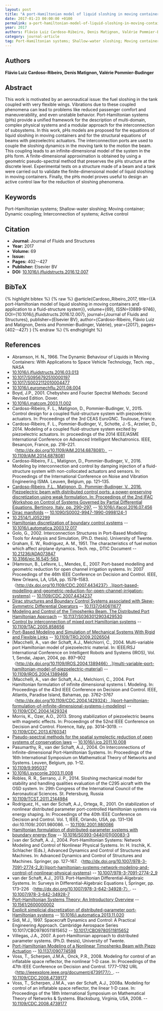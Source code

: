 ```yaml
---
layout: post
title: "A port-Hamiltonian model of liquid sloshing in moving containers and application to a fluid-structure system"
date: 2017-01-23 00:00:00 +0100
permalink: a-port-hamiltonian-model-of-liquid-sloshing-in-moving-containers-and-application-to-a-fluid-structure-system
year: 2017
authors: Flávio Luiz Cardoso-Ribeiro, Denis Matignon, Valérie Pommier-Budinger
category: journal-article
tag: Port-Hamiltonian systems; Shallow-water sloshing; Moving container; Dynamic coupling; Interconnection of systems; Active control
---
```

 
## Authors
**Flávio Luiz Cardoso-Ribeiro, Denis Matignon, Valérie Pommier-Budinger**
 
## Abstract
This work is motivated by an aeronautical issue: the fuel sloshing in the tank coupled with very flexible wings. Vibrations due to these coupled phenomena can lead to problems like reduced passenger comfort and maneuverability, and even unstable behavior. Port-Hamiltonian systems (pHs) provide a unified framework for the description of multi-domain, complex physical systems and a modular approach for the interconnection of subsystems. In this work, pHs models are proposed for the equations of liquid sloshing in moving containers and for the structural equations of beams with piezoelectric actuators. The interconnection ports are used to couple the sloshing dynamics in the moving tank to the motion the beam. This coupling leads to an infinite-dimensional model of the system in the pHs form. A finite-dimensional approximation is obtained by using a geometric pseudo-spectral method that preserves the pHs structure at the discrete level. Experimental tests on a structure made of a beam and a tank were carried out to validate the finite-dimensional model of liquid sloshing in moving containers. Finally, the pHs model proves useful to design an active control law for the reduction of sloshing phenomena.
 
## Keywords
Port-Hamiltonian systems; Shallow-water sloshing; Moving container; Dynamic coupling; Interconnection of systems; Active control
 
## Citation
- **Journal:** Journal of Fluids and Structures
- **Year:** 2017
- **Volume:** 69
- **Issue:** 
- **Pages:** 402--427
- **Publisher:** Elsevier BV
- **DOI:** [10.1016/j.jfluidstructs.2016.12.007](https://doi.org/10.1016/j.jfluidstructs.2016.12.007)
 
## BibTeX
{% highlight bibtex %}
{% raw %}
@article{Cardoso_Ribeiro_2017,
  title={{A port-Hamiltonian model of liquid sloshing in moving containers and application to a fluid-structure system}},
  volume={69},
  ISSN={0889-9746},
  DOI={10.1016/j.jfluidstructs.2016.12.007},
  journal={Journal of Fluids and Structures},
  publisher={Elsevier BV},
  author={Cardoso-Ribeiro, Flávio Luiz and Matignon, Denis and Pommier-Budinger, Valérie},
  year={2017},
  pages={402--427}
}
{% endraw %}
{% endhighlight %}
 
## References
- Abramson, H. N., 1966. The Dynamic Behaviour of Liquids in Moving Containers: With Applications to Space Vehicle Technology, Tech. rep., NASA
- [10.1016/j.jfluidstructs.2016.03.013](https://doi.org/10.1016/j.jfluidstructs.2016.03.013)
- [10.1017/S0956792510000197](https://doi.org/10.1017/S0956792510000197)
- [10.1017/S0022112010004477](https://doi.org/10.1017/S0022112010004477)
- [10.1016/j.euromechflu.2011.08.004](https://doi.org/10.1016/j.euromechflu.2011.08.004)
- Boyd, J.P., 2001. Chebyshev and Fourier Spectral Methods: Second Revised Edition. Dover.
- [10.1016/j.matcom.2003.11.002](https://doi.org/10.1016/j.matcom.2003.11.002)
- Cardoso-Ribeiro, F. L., Matignon, D., Pommier-Budinger, V., 2015. Control design for a coupled fluid-structure system with piezoelectric actuators. In: Proceedings of the 3rd CEAS EuroGNC. Toulouse, France.
- Cardoso-Ribeiro, F. L., Pommier-Budinger, V., Schotte, J.-S., Arzelier, D., 2014. Modeling of a coupled fluid-structure system excited by piezoelectric actuators. In: proceedings of the 2014 IEEE/ASME International Conference on Advanced Intelligent Mechatronics. IEEE, Besançon, France, pp. 216–221. 〈http://dx.doi.org/10.1109/AIM.2014.6878081〉 -- [10.1109/AIM.2014.6878081](https://doi.org/10.1109/AIM.2014.6878081)
- Cardoso-Ribeiro, F.L., Matignon, D., Pommier-Budinger, V., 2016. Modeling by interconnection and control by damping injection of a fluid-structure system with non-collocated actuators and sensors. In: Proceedings of the International Conference on Noise and Vibration Engineering ISMA. Leuven, Belgium, pp. 121–135.
- [Cardoso-Ribeiro, F.L., Matignon, D., Pommier-Budinger, V., 2016. Piezoelectric beam with distributed control ports: a power-preserving discretization using weak formulation. In: Proceedings of the 2nd IFAC Workshop on Control of Systems Governed by Partial Differential Equations. Bertinoro, Italy, pp. 290–297.](piezoelectric-beam-with-distributed-control-ports-a-power-preserving-discretization-using-weak-formulation) -- [10.1016/j.ifacol.2016.07.456](https://doi.org/10.1016/j.ifacol.2016.07.456)
- [Dirac manifolds](dirac-manifolds) -- [10.1090/S0002-9947-1990-0998124-1](https://doi.org/10.1090/S0002-9947-1990-0998124-1)
- [10.2514/1.J052299](https://doi.org/10.2514/1.J052299)
- [Hamiltonian discretization of boundary control systems](hamiltonian-discretization-of-boundary-control-systems) -- [10.1016/j.automatica.2003.12.017](https://doi.org/10.1016/j.automatica.2003.12.017)
- Golo, G., 2002. Interconnection Structures in Port-Based Modelling: Tools for Analysis and Simulation, (Ph.D. thesis). University of Twente.
- Graham, E. W., Rodriguez, A. M., 1951. The characteristics of fuel motion which affect airplane dynamics. Tech. rep., DTIC Document -- [10.21236/ADA073847](https://doi.org/10.21236/ADA073847)
- [10.3166/ejc.16.545-563](https://doi.org/10.3166/ejc.16.545-563)
- [Hamroun, B., Lefevre, L., Mendes, E., 2007. Port-based modelling and geometric reduction for open channel irrigation systems. In: 2007 Proceedings of the 46th IEEE Conference on Decision and Control. IEEE, New Orleans, LA, USA, pp. 1578–1583. 〈http://dx.doi.org/10.1109/CDC.2007.4434237〉.](port-based-modelling-and-geometric-reduction-for-open-channel-irrigation-systems) -- [10.1109/CDC.2007.4434237](https://doi.org/10.1109/CDC.2007.4434237)
- [Dirac structures and Boundary Control Systems associated with Skew-Symmetric Differential Operators](dirac-structures-and-boundary-control-systems-associated-with-skew-symmetric-differential-operators) -- [10.1137/040611677](https://doi.org/10.1137/040611677)
- [Modeling and Control of the Timoshenko Beam. The Distributed Port Hamiltonian Approach](modeling-and-control-of-the-timoshenko-beam-the-distributed-port-hamiltonian-approach) -- [10.1137/S0363012903429530](https://doi.org/10.1137/S0363012903429530)
- [Control by interconnection of mixed port Hamiltonian systems](control-by-interconnection-of-mixed-port-hamiltonian-systems) -- [10.1109/TAC.2005.858656](https://doi.org/10.1109/TAC.2005.858656)
- [Port-Based Modeling and Simulation of Mechanical Systems With Rigid and Flexible Links](port-based-modeling-and-simulation-of-mechanical-systems-with-rigid-and-flexible-links) -- [10.1109/TRO.2009.2026504](https://doi.org/10.1109/TRO.2009.2026504)
- [Macchelli, A., van der Schaft, A.J., Melchiorri, C., 2004. Multi-variable port Hamiltonian model of piezoelectric material. In: IEEE/RSJ International Conference on Intelligent Robots and Systems (IROS), Vol. 1, Sendai, Japan, 2004, pp. 897–902 〈http://dx.doi.org/10.1109/IROS.2004.1389466〉.](multi-variable-port-hamiltonian-model-of-piezoelectric-material) -- [10.1109/IROS.2004.1389466](https://doi.org/10.1109/IROS.2004.1389466)
- [Macchelli, A., van der Schaft, A.J., Melchiorri, C., 2004. Port Hamiltonian formulation of infinite dimensional systems I. Modeling. In: Proceedings of the 43rd IEEE Conference on Decision and Control. IEEE, Atlantis, Paradise Island, Bahamas, pp. 3762–3767 〈http://dx.doi.org/10.1109/CDC.2004.1429324〉.](port-hamiltonian-formulation-of-infinite-dimensional-systems-i-modeling) -- [10.1109/CDC.2004.1429324](https://doi.org/10.1109/CDC.2004.1429324)
- Morris, K., Ozer, A.O., 2013. Strong stabilization of piezoelectric beams with magnetic effects. In: Proceedings of the 52nd IEEE Conference on Decision and Control. Florence, Italy, pp. 3014–3019. -- [10.1109/CDC.2013.6760341](https://doi.org/10.1109/CDC.2013.6760341)
- [Pseudo-spectral methods for the spatial symplectic reduction of open systems of conservation laws](pseudo-spectral-methods-for-the-spatial-symplectic-reduction-of-open-systems-of-conservation-laws) -- [10.1016/j.jcp.2011.10.008](https://doi.org/10.1016/j.jcp.2011.10.008)
- Pasumarthy, R., van der Schaft, A.J., 2004. On Interconnections of Infinite-dimensional Port-Hamiltonian Systems. In: Proceedings of the 16th International Symposium on Mathematical Theory of Networks and Systems. Leuven, Belgium, pp. 1–12.
- [10.1109/9.995037](https://doi.org/10.1109/9.995037)
- [10.1016/j.sysconle.2003.11.008](https://doi.org/10.1016/j.sysconle.2003.11.008)
- Robles, R. R., Serrano, J. P., 2014. Sloshing mechanical model for stability and handling qualities evaluation of the C295 aicraft with the OSD system. In: 29th Congress of the International Council of the Aeronautical Sciences. St. Petersburg, Russia
- [10.1109/TCST.2011.2144984](https://doi.org/10.1109/TCST.2011.2144984)
- Rodriguez, H., van der Schaft, A.J., Ortega, R., 2001. On stabilization of nonlinear distributed parameter port-controlled Hamiltonian systems via energy shaping. In: Proceedings of the 40th IEEE Conference on Decision and Control. Vol. 1, IEEE, Orlando, USA, pp. 131–136 doi:10.1109/.2001.980086. -- [10.1109/.2001.980086](https://doi.org/10.1109/.2001.980086)
- [Hamiltonian formulation of distributed-parameter systems with boundary energy flow](hamiltonian-formulation-of-distributed-parameter-systems-with-boundary-energy-flow) -- [10.1016/S0393-0440(01)00083-3](https://doi.org/10.1016/S0393-0440(01)00083-3)
- [van der Schaft, A. J., 2004. Port-Hamiltonian Systems: Network Modeling and Control of Nonlinear Physical Systems. In: H. Irschik, K. Schlacher (Eds.), Advanced Dynamics and Control of Structures and Machines. In: Advanced Dynamics and Control of Structures and Machines. Springer, pp. 127–167. 〈http://dx.doi.org/10.1007/978-3-7091-2774-2_9〉](port-hamiltonian-systems-network-modeling-and-control-of-nonlinear-physical-systems) -- [10.1007/978-3-7091-2774-2_9](https://doi.org/10.1007/978-3-7091-2774-2_9)
- van der Schaft, A.J., 2013. Port-Hamiltonian Differential-Algebraic Systems. In: Surveys in Differential-Algebraic Equations I, Springer, pp. 173–226 〈http://dx.doi.org/10.1007/978-3-642-34928-7〉. -- [10.1007/978-3-642-34928-7](https://doi.org/10.1007/978-3-642-34928-7)
- [Port-Hamiltonian Systems Theory: An Introductory Overview](port-hamiltonian-systems-theory-an-introductory-overview-journal) -- [10.1561/2600000002](https://doi.org/10.1561/2600000002)
- [Explicit simplicial discretization of distributed-parameter port-Hamiltonian systems](explicit-simplicial-discretization-of-distributed-parameter-port-hamiltonian-systems) -- [10.1016/j.automatica.2013.11.020](https://doi.org/10.1016/j.automatica.2013.11.020)
- Sidi, M.J., 1997. Spacecraft Dynamics and Control: A Practical Engineering Approach. Cambridge Aerospace Series 10.1017/CBO9780511815652 -- [10.1017/CBO9780511815652](https://doi.org/10.1017/CBO9780511815652)
- Villegas, J.A., 2007. A port-Hamiltonian approach to distributed parameter systems. (Ph.D. thesis), University of Twente.
- [Port-Hamiltonian Modeling of a Nonlinear Timoshenko Beam with Piezo Actuation](port-hamiltonian-modeling-of-a-nonlinear-timoshenko-beam-with-piezo-actuation) -- [10.1137/090774598](https://doi.org/10.1137/090774598)
- Voss, T., Scherpen, J.M.A., Onck, P.R., 2008. Modeling for control of an inflatable space reflector, the nonlinear 1-D case. In: Proceedings of the 47th IEEE Conference on Decision and Control. 1777–1782 URL 〈http://ieeexplore.ieee.org/document/4739177/〉. -- [10.1109/CDC.2008.4739177](https://doi.org/10.1109/CDC.2008.4739177)
- Voss, T., Scherpen, J.M.A., van der Schaft, A.J., 2008a. Modeling for control of an inflatable space reflector, the linear 1-D case. In: Proceedings of the 18th International Symposium on Mathematical Theory of Networks & Systems. Blacksburg, Virginia, USA, 2008. -- [10.1109/CDC.2008.4739177](https://doi.org/10.1109/CDC.2008.4739177)

